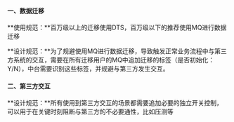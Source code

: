 #### 一、数据迁移

**使用规范：**百万级以上的迁移使用DTS，百万级以下的推荐使用MQ进行数据迁移

**设计规范：**为了规避使用MQ进行数据迁移，导致触发正常业务流程中与第三方系统的交互，需要在所有迁移用户的MQ中追加迁移的标签（是否初始化：Y/N），中台需要识别这些标签，并规避与第三方发生交互。



#### 二、第三方交互

**设计规范：**所有使用到第三方交互的场景都需要追加必要的独立开关控制，可以用于在关键时刻阻断与第三方的不必要通性，比如压测等